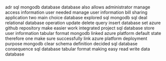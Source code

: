 adr sql mongodb database database also allows administrator manage access information user needed manage user information bill sharing application two main choice database explored sql mongodb sql deal relational database operation update delete query insert database set azure github repository make easier work integrated project sql database store user information tabular format mongodb linked azure platform default state therefore one make sure successfully link azure platform deployment purpose mongodb clear schema definition decided sql database consequence sql database tabular format making easy read write data database